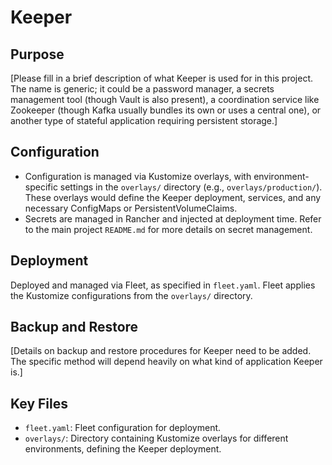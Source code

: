 # Keeper

## Purpose
[Please fill in a brief description of what Keeper is used for in this project. The name is generic; it could be a password manager, a secrets management tool (though Vault is also present), a coordination service like Zookeeper (though Kafka usually bundles its own or uses a central one), or another type of stateful application requiring persistent storage.]

## Configuration
- Configuration is managed via Kustomize overlays, with environment-specific settings in the `overlays/` directory (e.g., `overlays/production/`). These overlays would define the Keeper deployment, services, and any necessary ConfigMaps or PersistentVolumeClaims.
- Secrets are managed in Rancher and injected at deployment time. Refer to the main project `README.md` for more details on secret management.

## Deployment
Deployed and managed via Fleet, as specified in `fleet.yaml`. Fleet applies the Kustomize configurations from the `overlays/` directory.

## Backup and Restore
[Details on backup and restore procedures for Keeper need to be added. The specific method will depend heavily on what kind of application Keeper is.]

## Key Files
- `fleet.yaml`: Fleet configuration for deployment.
- `overlays/`: Directory containing Kustomize overlays for different environments, defining the Keeper deployment.
